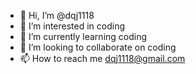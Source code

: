 - 👋 Hi, I’m @dqj1118
- 👀 I’m interested in coding   
- 🌱 I’m currently learning coding
- 💞️ I’m looking to collaborate on coding
- 📫 How to reach me dqj1118@gmail.com

<!---
dqj1118/dqj1118 is a ✨ special ✨ repository because its `README.md` (this file) appears on your GitHub profile.
You can click the Preview link to take a look at your changes.
--->

